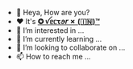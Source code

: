 - 👋 Heya, How are you? 
- ❤ It's [**✪ ꪜᥱᥴꚍꪮ𝘳 ✗ (🇮🇳)™**](https://t.me/Vector_Op)
- 👀 I’m interested in ...
- 🌱 I’m currently learning ...
- 💞️ I’m looking to collaborate on ...
- 📫 How to reach me ...

<!---
vectorx-dev/vectorx-dev is a ✨ special ✨ repository because its `README.md` (this file) appears on your GitHub profile.
You can click the Preview link to take a look at your changes.
--->

